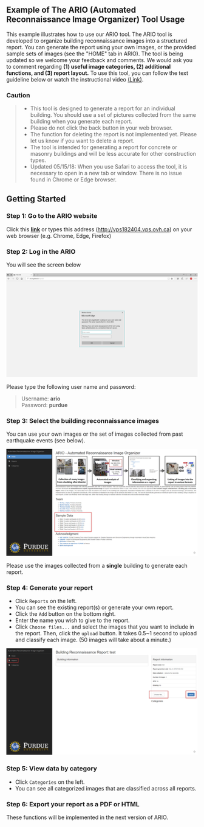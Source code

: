 ## Example of The ARIO (Automated Reconnaissance Image Organizer) Tool Usage
This example illustrates how to use our ARIO tool. The ARIO tool is developed to organize building reconnaissance images into a structured report. You can generate the report using your own images, or the provided sample sets of images (see the "HOME" tab in ARIO). The tool is being updated so we welcome your feedback and comments. We would ask you to  comment regarding **(1) useful image categories, (2) additional functions, and (3) report layout.** To use this tool, you can follow the text guideline below or watch the instructional video [(Link)](https://youtu.be/iKPt0P9AN4o).

### **Caution**
> * This tool is designed to generate a report for an individual building. You should use a set of pictures collected from the same building when you generate each report.
> * Please do not click the back button in your web browser. 
> * The function for deleting the report is not implemented yet. Please let us know if you want to delete a report.
> * The tool is intended for generating a report for concrete or masonry buildings and will be less accurate for other construction types.     
> * Updated 05/15/18: When you use Safari to access the tool, it is necessary to open in a new tab or window. There is no issue found in Chrome or Edge browser.   

## Getting Started

### Step 1: Go to the ARIO website 
Click this [**link**](http://vps182404.vps.ovh.ca) or types this address (http://vps182404.vps.ovh.ca) on your web browser (e.g. Chrome, Edge, Firefox)

### Step 2: Log in the ARIO 
You will see the screen below

![](Intro.jpg)


Please type the following user name and password:

> Username: **ario**   
> Password: **purdue**


### Step 3: Select the building reconnaissance images
You can use your own images or the set of images collected from past earthquake events (see below).

![](sampleData.jpg)

   
Please use the images collected from a **single** building to generate each report. 

### Step 4: Generate your report  

* Click `Reports` on the left.
* You can see the existing report(s) or generate your own report.
* Click the `Add` button on the bottom right.  
* Enter the name you wish to give to the report.
* Click `Choose files...` and select the images that you want to include in the report. Then, click the `upload` button. It takes 0.5~1 second to upload and classify each image. (50 images will take about a minute.) 

![](upload.jpg)

### Step 5: View data by category
* Click `Categories` on the left.
* You can see all categorized images that are classified across all reports.     

### Step 6: Export your report as a PDF or HTML
These functions will be implemented in the next version of ARIO. 
